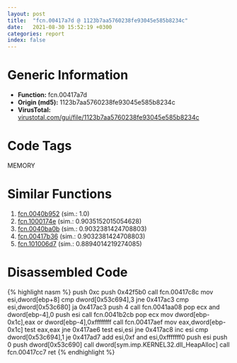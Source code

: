 ```yaml
---
layout: post
title:  "fcn.00417a7d @ 1123b7aa5760238fe93045e585b8234c"
date:   2021-08-30 15:52:19 +0300
categories: report
index: false
---
```


# Generic Information
- **Function:** fcn.00417a7d
- **Origin (md5):** 1123b7aa5760238fe93045e585b8234c
- **VirusTotal:** [virustotal.com/gui/file/1123b7aa5760238fe93045e585b8234c][virustotal_ref]

# Code Tags
<span class="tag" id="MEMORY">MEMORY</span>


# Similar Functions

1. [fcn.0040b952][similar_1_ref] (sim.: 1.0)
2. [fcn.1000174e][similar_2_ref] (sim.: 0.9035152015054628)
3. [fcn.0040ba0b][similar_3_ref] (sim.: 0.9032381424708803)
4. [fcn.00417b36][similar_4_ref] (sim.: 0.9032381424708803)
5. [fcn.101006d7][similar_5_ref] (sim.: 0.8894014219274085)


# Disassembled Code

{% highlight nasm %}
push 0xc
push 0x42f5b0
call fcn.00417c8c
mov esi,dword[ebp+8]
cmp dword[0x53c694],3
jne 0x417ac3
cmp esi,dword[0x53c680]
ja 0x417ac3
push 4
call fcn.0041aa08
pop ecx
and dword[ebp-4],0
push esi
call fcn.0041b2cb
pop ecx
mov dword[ebp-0x1c],eax
or dword[ebp-4],0xffffffff
call fcn.00417aef
mov eax,dword[ebp-0x1c]
test eax,eax
jne 0x417ae6
test esi,esi
jne 0x417ac8
inc esi
cmp dword[0x53c694],1
je 0x417ad7
add esi,0xf
and esi,0xfffffff0
push esi
push 0
push dword[0x53c690]
call dword[sym.imp.KERNEL32.dll_HeapAlloc]
call fcn.00417cc7
ret
{% endhighlight %}


[similar_1_ref]: /report/fcn.0040b952@59aef7c08025d70f84c85db2092fc99e
[similar_2_ref]: /report/fcn.1000174e@dc3e2cdf680078d293de3e2d92ba613c
[similar_3_ref]: /report/fcn.0040ba0b@59aef7c08025d70f84c85db2092fc99e
[similar_4_ref]: /report/fcn.00417b36@1123b7aa5760238fe93045e585b8234c
[similar_5_ref]: /report/fcn.101006d7@89dc67d2f980e8488f97b1bf8cb24258
[virustotal_ref]: https://www.virustotal.com/gui/file/1123b7aa5760238fe93045e585b8234c